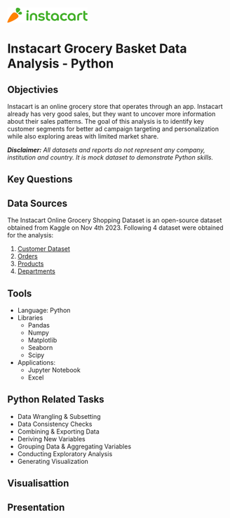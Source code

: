 ![Instacart logo](https://github.com/jiniep/instacart-python/blob/62c64b8e4678a55317aac61839f460926822b740/01%20Project%20Managenent/instacart_logo.png)

# Instacart Grocery Basket Data Analysis - Python 

## Objectivies

Instacart is an online grocery store that operates through an app. Instacart already has very good sales, but they want to uncover more information about their sales patterns. The goal of this analysis is to identify key customer segments for better ad campaign targeting and personalization while also exploring areas with limited market share.

**_Disclaimer:_** *All datasets and reports do not represent any company, institution and country. It is mock dataset to demonstrate Python skills.*

## Key Questions

## Data Sources
The Instacart Online Grocery Shopping Dataset is an open-source dataset obtained from Kaggle on Nov 4th 2023. Following 4 dataset were obtained for the analysis:

1. [Customer Dataset](https://s3.amazonaws.com/coach-courses-us/public/courses/data-immersion/A4/A4_Data_Assets/customers.zip)
2. [Orders](https://s3.amazonaws.com/coach-courses-us/public/courses/data-immersion/A4/A4_Data_Assets/4.3_orders_products.zip)
3. [Products](https://s3.amazonaws.com/coach-courses-us/public/courses/data-immersion/A4/A4_Data_Assets/4.3_orders_products.zip)
4. [Departments](https://s3.amazonaws.com/coach-courses-us/public/courses/data-immersion/A4/A4_Data_Assets/4.4_departments.zip)

## Tools

- Language: Python
- Libraries
    - Pandas
    - Numpy
    - Matplotlib
    - Seaborn
    - Scipy
- Applications:
    - Jupyter Notebook
    - Excel


## Python Related Tasks
- Data Wrangling & Subsetting
- Data Consistency Checks
- Combining & Exporting Data
- Deriving New Variables
- Grouping Data & Aggregating Variables
- Conducting Exploratory Analysis
- Generating Visualization

## Visualisattion

## Presentation

